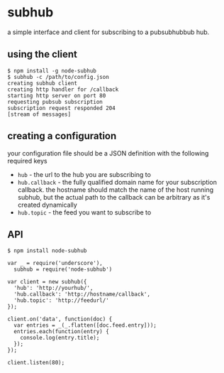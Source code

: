 # subhub

a simple interface and client for subscribing to a pubsubhubbub hub.

## using the client

```
$ npm install -g node-subhub
$ subhub -c /path/to/config.json
creating subhub client
creating http handler for /callback
starting http server on port 80
requesting pubsub subscription
subscription request responded 204
[stream of messages]
```

## creating a configuration

your configuration file should be a JSON definition with the following required keys

- `hub` - the url to the hub you are subscribing to
- `hub.callback` - the fully qualified domain name for your subscription callback. the hostname should match the name of the host running subhub, but the actual path to the callback can be arbitrary as it's created dynamically
- `hub.topic` - the feed you want to subscribe to

## API

```
$ npm install node-subhub
```

```
var _ = require('underscore'),
  subhub = require('node-subhub')

var client = new subhub({
  'hub': 'http://yourhub/',
  'hub.callback': 'http://hostname/callback',
  'hub.topic': 'http://feedurl/'
});

client.on('data', function(doc) {
  var entries = _(_.flatten([doc.feed.entry]));
  entries.each(function(entry) {
    console.log(entry.title);
  });
});

client.listen(80);
```